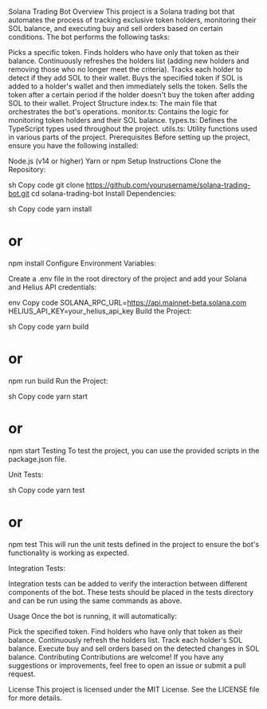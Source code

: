 Solana Trading Bot
Overview
This project is a Solana trading bot that automates the process of tracking exclusive token holders, monitoring their SOL balance, and executing buy and sell orders based on certain conditions. The bot performs the following tasks:

Picks a specific token.
Finds holders who have only that token as their balance.
Continuously refreshes the holders list (adding new holders and removing those who no longer meet the criteria).
Tracks each holder to detect if they add SOL to their wallet.
Buys the specified token if SOL is added to a holder's wallet and then immediately sells the token.
Sells the token after a certain period if the holder doesn't buy the token after adding SOL to their wallet.
Project Structure
index.ts: The main file that orchestrates the bot's operations.
monitor.ts: Contains the logic for monitoring token holders and their SOL balance.
types.ts: Defines the TypeScript types used throughout the project.
utils.ts: Utility functions used in various parts of the project.
Prerequisites
Before setting up the project, ensure you have the following installed:

Node.js (v14 or higher)
Yarn or npm
Setup Instructions
Clone the Repository:

sh
Copy code
git clone https://github.com/yourusername/solana-trading-bot.git
cd solana-trading-bot
Install Dependencies:

sh
Copy code
yarn install
# or
npm install
Configure Environment Variables:

Create a .env file in the root directory of the project and add your Solana and Helius API credentials:

env
Copy code
SOLANA_RPC_URL=https://api.mainnet-beta.solana.com
HELIUS_API_KEY=your_helius_api_key
Build the Project:

sh
Copy code
yarn build
# or
npm run build
Run the Project:

sh
Copy code
yarn start
# or
npm start
Testing
To test the project, you can use the provided scripts in the package.json file.

Unit Tests:

sh
Copy code
yarn test
# or
npm test
This will run the unit tests defined in the project to ensure the bot's functionality is working as expected.

Integration Tests:

Integration tests can be added to verify the interaction between different components of the bot. These tests should be placed in the tests directory and can be run using the same commands as above.

Usage
Once the bot is running, it will automatically:

Pick the specified token.
Find holders who have only that token as their balance.
Continuously refresh the holders list.
Track each holder's SOL balance.
Execute buy and sell orders based on the detected changes in SOL balance.
Contributing
Contributions are welcome! If you have any suggestions or improvements, feel free to open an issue or submit a pull request.

License
This project is licensed under the MIT License. See the LICENSE file for more details.

